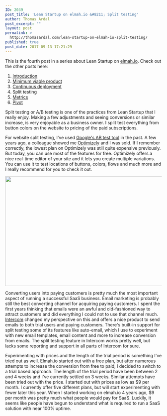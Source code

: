 ```yaml
---
ID: 2039
post_title: 'Lean Startup on elmah.io &#8211; Split testing'
author: Thomas Ardal
post_excerpt: ""
layout: post
permalink: >
  http://thomasardal.com/lean-startup-on-elmah-io-split-testing/
published: true
post_date: 2017-09-13 17:21:29
---
```

This is the fourth post in a series about Lean Startup on <a href="https://elmah.io/">elmah.io</a>. Check out the other posts here:

<ol>
<li><a href="http://thomasardal.com/lean-startup-on-elmah-io-introduction/">Introduction</a></li>
<li><a href="http://thomasardal.com/lean-startup-on-elmah-io-minimum-viable-product/">Minimum viable product</a></li>
<li><a href="http://thomasardal.com/lean-startup-on-elmah-io-continuous-deployment/">Continuous deployment</a></li>
<li>Split testing</li>
<li><a href="http://thomasardal.com/lean-startup-on-elmah-io-metrics/">Metrics</a></li>
<li><a href="http://thomasardal.com/lean-startup-on-elmah-io-pivot/">Pivot</a></li>
</ol>

Split testing or A/B testing is one of the practices from Lean Startup that I really enjoy. Making a few adjustments and seeing conversions or similar increase, is very enjoyable as a business owner. I split test everything from button colors on the website to pricing of the paid subscriptions.

For website split testing, I've used <a href="https://www.google.com/analytics/optimize/" target="_blank">Google's AB test tool</a> in the past. A few years ago, a colleague showed me <a href="https://www.optimizely.com/" target="_blank">Optimizely</a> and I was sold. If I remember correctly, the lowest plan on Optimizely was still quite expensive previously. But today, you can use most of the features for free. Optimizely offers a nice real-time editor of your site and it lets you create multiple variations. You can use it to test locations of buttons, colors, flows and much more and I really recommend for you to check it out.

<img src="http://thomasardal.com/wp-content/uploads/2017/09/conversion_rate-768x353.png" alt="" width="768" height="353" class="aligncenter size-medium_large wp-image-2063" />

Converting users into paying customers is pretty much the most important aspect of running a successful SaaS business. Email marketing is probably still the best converting channel for acquiring paying customers. I spent the first years thinking that emails were an awful and old-fashioned way to attract customers and did everything I could not to use that channel much. <a href="https://www.intercom.com/" target="_blank">Intercom</a> changed my perspective on this and offers a nice product to send emails to both trial users and paying customers. There's built-in support for split testing some of its features like auto-email, which I use to experiment with new email templates, email content and more to increase conversion from emails. The split testing feature in Intercom works pretty well, but lacks some reporting and support in all parts of Intercom for sure.

Experimenting with prices and the length of the trial period is something I've tried out as well. Elmah.io started out with a free plan, but after numerous attempts to increase the conversion from free to paid, I decided to switch to a trial based approach. The length of the trial period have been between 2 and 4 weeks and I've currently settled on 3 weeks. Similar attempts have been tried out with the price. I started out with prices as low as $9 per month. I currently offer five different plans, but will start experimenting with fewer later this year. When I started working on elmah.io 4 years ago, $9 per month was pretty much what people would pay for SaaS. Luckily, it seems like people have begun to understand what is required to run a SaaS solution with near 100% uptime.